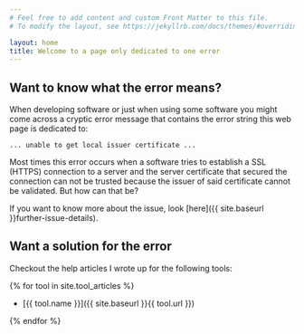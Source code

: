 ```yaml
---
# Feel free to add content and custom Front Matter to this file.
# To modify the layout, see https://jekyllrb.com/docs/themes/#overriding-theme-defaults

layout: home
title: Welcome to a page only dedicated to one error
---
```


## Want to know what the error means?

When developing software or just when using some software you might come across a cryptic error message that contains the error string this web page is dedicated to:

```shell
... unable to get local issuer certificate ...
```

Most times this error occurs when a software tries to establish a SSL (HTTPS) connection to a server and the server certificate that secured the connection can not be trusted because the issuer of said certificate cannot be validated. But how can that be?

If you want to know more about the issue, look [here]({{ site.baseurl }}further-issue-details).

## Want a solution for the error

Checkout the help articles I wrote up for the following tools:

{% for tool in site.tool_articles %}

- [{{ tool.name }}]({{ site.baseurl }}{{ tool.url }})

{% endfor %}
